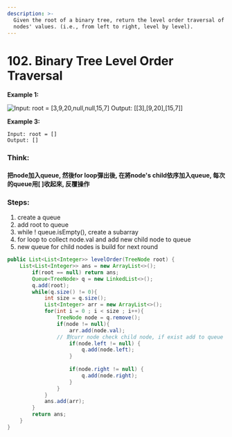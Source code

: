 ```yaml
---
description: >-
  Given the root of a binary tree, return the level order traversal of its
  nodes' values. (i.e., from left to right, level by level).
---
```


# 102. Binary Tree Level Order Traversal

**Example 1:**  


![Input: root = \[3,9,20,null,null,15,7\] Output: \[\[3\],\[9,20\],\[15,7\]\]](../.gitbook/assets/image%20%2815%29.png)

**Example 3:**

```text
Input: root = []
Output: []
```

### Think: 

#### 把node加入queue, 然後for loop彈出後, 在將node's child依序加入queue, 每次的queue用\[ \]收起來, 反覆操作

### Steps:

1. create a queue 
2. add root to queue
3. while ! queue.isEmpty\(\), create a subarray
4. for loop to collect node.val and add new child node to queue
5. new queue for child nodes is build for next round

```java
public List<List<Integer>> levelOrder(TreeNode root) {
    List<List<Integer>> ans = new ArrayList<>();
        if(root == null) return ans;
        Queue<TreeNode> q = new LinkedList<>();
        q.add(root);
        while(q.size() != 0){
            int size = q.size();
            List<Integer> arr = new ArrayList<>();
            for(int i = 0 ; i < size ; i++){
                TreeNode node = q.remove();
                if(node != null){
                    arr.add(node.val);
                // 對curr node check child node, if exist add to queue
                    if(node.left != null) {
                        q.add(node.left);
                    }
                
                    if(node.right != null) {
                        q.add(node.right);
                    }
                }
            }
            ans.add(arr);
        }
        return ans;
    }
}
```

